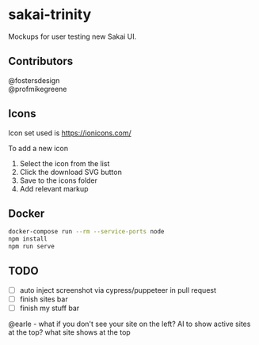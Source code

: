 # sakai-trinity

Mockups for user testing new Sakai UI.

## Contributors

@fostersdesign  
@profmikegreene  

## Icons

Icon set used is <https://ionicons.com/>

To add a new icon

1. Select the icon from the list
2. Click the download SVG button
3. Save to the icons folder
4. Add relevant markup

## Docker

```sh
docker-compose run --rm --service-ports node
npm install
npm run serve
```

## TODO

- [ ] auto inject screenshot via cypress/puppeteer in pull request
- [ ] finish sites bar
- [ ] finish my stuff bar

@earle - what if you don't see your site on the left?
AI to show active sites at the top? what site shows at the top
